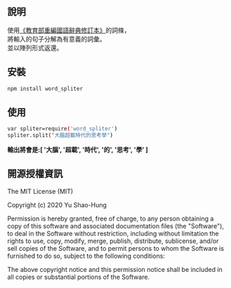 
說明
-------
使用[《教育部重編國語辭典修訂本》](http://dict.revised.moe.edu.tw/cbdic/)的詞條，  
將輸入的句子分解為有意義的詞彙。  
並以陣列形式返還。  

安裝
-------
```bash
npm install word_spliter
```

使用
-------
```bash
var spliter=require('word_spliter')  
spliter.split("大腦超載時代的思考學")
```

__輸出將會是:[ '大腦', '超載', '時代', '的', '思考', '學' ]__


開源授權資訊
-------
The MIT License (MIT)

Copyright (c) 2020 Yu Shao-Hung

Permission is hereby granted, free of charge, to any person obtaining a copy of this software and associated documentation files (the "Software"), to deal in the Software without restriction, including without limitation the rights to use, copy, modify, merge, publish, distribute, sublicense, and/or sell copies of the Software, and to permit persons to whom the Software is furnished to do so, subject to the following conditions:

The above copyright notice and this permission notice shall be included in all copies or substantial portions of the Software.
